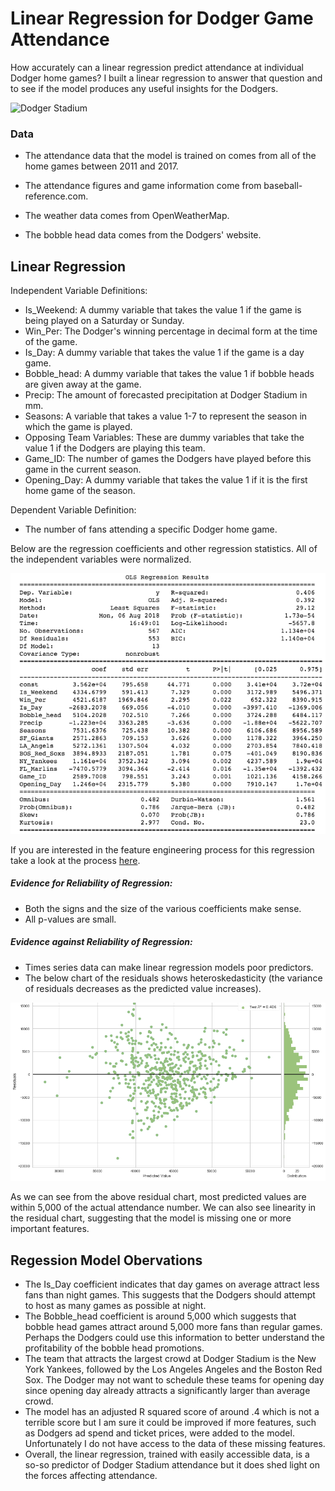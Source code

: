 
# Linear Regression for Dodger Game Attendance

How accurately can a linear regression predict attendance at individual Dodger home games? I built a linear regression to answer that question and to see if the model produces any useful insights for the Dodgers.


![Dodger Stadium](PNGs/stadium.jpg)




### Data 
- The attendance data that the model is trained on comes from all of the home games between 2011 and 2017.
 
- The attendance figures and game information come from baseball-reference.com.

- The weather data comes from OpenWeatherMap.

- The bobble head data comes from the Dodgers' website.


## Linear Regression

Independent Variable Definitions:

- Is_Weekend: A dummy variable that takes the value 1 if the game is being played on a Saturday or Sunday.
- Win_Per: The Dodger's winning percentage in decimal form at the time of the game.
- Is_Day: A dummy variable that takes the value 1 if the game is a day game.
- Bobble_head: A dummy variable that takes the value 1 if bobble heads are given away at the game.
- Precip: The amount of forecasted precipitation at Dodger Stadium in mm.
- Seasons: A variable that takes a value 1-7 to represent the season in which the game is played.
- Opposing Team Variables: These are dummy variables that take the value 1 if the Dodgers are playing this team.
- Game_ID: The number of games the Dodgers have played  before this game in the current season.
- Opening_Day: A dummy variable that takes the value 1 if it is the first home game of the season.

Dependent Variable Definition:

- The number of fans attending a specific Dodger home game.


Below are the regression coefficients and other regression statistics. All of the independent variables were normalized.

![Regression Statistics](PNGs/regression.png)

If you are interested in the feature engineering process for this regression take a look at the process [here](https://github.com/amatthi55/Portfolio/blob/master/Dodger_Stadium_Regression/Linear%20Regression.ipynb).

##### Evidence for Reliability of Regression:

- Both the signs and the size of the various coefficients make sense.
- All p-values are small.

##### Evidence against Reliability of Regression:

- Times series data can make linear regression models poor predictors.
- The below chart of the residuals shows heteroskedasticity (the variance of residuals decreases as the predicted value increases).

![Regression Statistics](PNGs/residuals.png)

As we can see from the above residual chart, most predicted values are within 5,000 of the actual attendance number. We can also see linearity in the residual chart, suggesting that the model is missing one or more important features. 


## Regession Model Obervations
- The Is_Day coefficient indicates that day games on average attract less fans than night games. This suggests that the Dodgers should attempt to host as many games as possible at night.
- The Bobble_head coefficient is around 5,000 which suggests that bobble head games attract around 5,000 more fans than regular games. Perhaps the Dodgers could use this information to better understand the profitability of the bobble head promotions.
- The team that attracts the largest crowd at Dodger Stadium is the New York Yankees, followed by the Los Angeles Angeles and the Boston Red Sox. The Dodger may not want to schedule these teams for opening day since opening day already attracts a significantly larger than average crowd.
- The model has an adjusted R squared score of around .4 which is not a terrible score but I am sure it could be improved if more features, such as Dodgers ad spend and ticket prices, were added to the model. Unfortunately I do not have access to the data of these missing features.
- Overall, the linear regression, trained with easily accessible data, is a so-so predictor of Dodger Stadium attendance but it does shed light on the forces affecting attendance.

